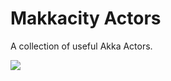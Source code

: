# Makkacity Actors

A collection of useful Akka Actors.

![](https://s-media-cache-ak0.pinimg.com/originals/37/ea/3a/37ea3a040d5243de7085f3e7705c8a55.jpg)
